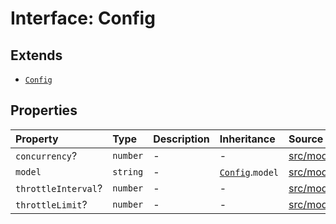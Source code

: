 # Interface: Config

## Extends

- [`Config`](../../Base/interfaces/Config.md)

## Properties

| Property | Type | Description | Inheritance | Source |
| :------ | :------ | :------ | :------ | :------ |
| `concurrency`? | `number` | - | - | [src/model/types.ts:242](https://github.com/dexaai/llm-tools/blob/3551610/src/model/types.ts#L242) |
| `model` | `string` | - | [`Config`](../../Base/interfaces/Config.md).`model` | [src/model/types.ts:31](https://github.com/dexaai/llm-tools/blob/3551610/src/model/types.ts#L31) |
| `throttleInterval`? | `number` | - | - | [src/model/types.ts:244](https://github.com/dexaai/llm-tools/blob/3551610/src/model/types.ts#L244) |
| `throttleLimit`? | `number` | - | - | [src/model/types.ts:243](https://github.com/dexaai/llm-tools/blob/3551610/src/model/types.ts#L243) |
